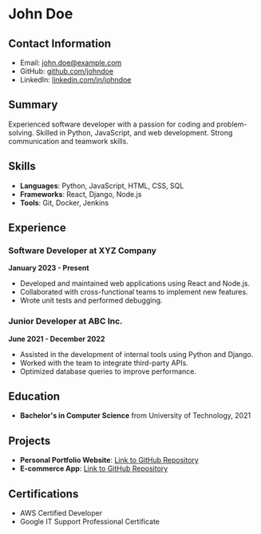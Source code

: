 # John Doe

## Contact Information
- Email: john.doe@example.com
- GitHub: [github.com/johndoe](https://github.com/johndoe)
- LinkedIn: [linkedin.com/in/johndoe](https://linkedin.com/in/johndoe)

## Summary
Experienced software developer with a passion for coding and problem-solving. Skilled in Python, JavaScript, and web development. Strong communication and teamwork skills.

## Skills
- **Languages**: Python, JavaScript, HTML, CSS, SQL
- **Frameworks**: React, Django, Node.js
- **Tools**: Git, Docker, Jenkins

## Experience
### Software Developer at XYZ Company
**January 2023 - Present**
- Developed and maintained web applications using React and Node.js.
- Collaborated with cross-functional teams to implement new features.
- Wrote unit tests and performed debugging.

### Junior Developer at ABC Inc.
**June 2021 - December 2022**
- Assisted in the development of internal tools using Python and Django.
- Worked with the team to integrate third-party APIs.
- Optimized database queries to improve performance.

## Education
- **Bachelor's in Computer Science** from University of Technology, 2021

## Projects
- **Personal Portfolio Website**: [Link to GitHub Repository](https://github.com/johndoe/portfolio)
- **E-commerce App**: [Link to GitHub Repository](https://github.com/johndoe/ecommerce)

## Certifications
- AWS Certified Developer
- Google IT Support Professional Certificate

